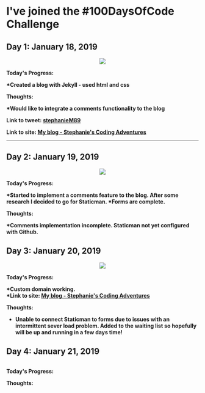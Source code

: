 <h1><strong>I've joined the #100DaysOfCode Challenge<strong></h1>

<h2 align=”center”>
Day 1: January 18, 2019
</h2>

<p align="center">
<img src="https://user-images.githubusercontent.com/31744964/51426154-5092d300-1bde-11e9-94d1-ce4145e4856a.JPG">
</p>

**Today's Progress**:

*Created a blog with Jekyll - used html and css

**Thoughts:**

*Would like to integrate a comments functionality to the blog

**Link to tweet:** [stephanieM89](https://twitter.com/stephanie_code/status/1086380647260803074)

**Link to site:**  [My blog - Stephanie's Coding Adventures](https://stephaniescodingadventures.com/)

<hr>

<h2 align=”center”>
Day 2: January 19, 2019
</h2>

<p align="center">
  <img src="https://user-images.githubusercontent.com/31744964/51439934-cff4d500-1cb8-11e9-82a4-684d356150b8.JPG"></p>


**Today's Progress:**

*Started to implement a comments feature to the blog. After some research I decided to go for Staticman.
*Forms are complete. 

**Thoughts:**

*Comments implementation incomplete.  Staticman not yet configured with Github.

<h2 align=”center”>
Day 3: January 20, 2019
</h2>

<p align="center">
  <img src="![domain](https://user-images.githubusercontent.com/31744964/51486433-95626980-1d98-11e9-85fd-d8c2efecd847.JPG)
"></p>


**Today's Progress:**

*Custom domain working.  
***Link to site:**  [My blog - Stephanie's Coding Adventures](https://stephaniescodingadventures.com/)

**Thoughts:**
* Unable to connect Staticman to forms due to issues with an intermittent sever load problem.  Added to the waiting list so hopefully will be up and running in a few days time!

<h2 align=”center”>
Day 4: January 21, 2019
</h2>

<p align="center">
  <img src=""></p>


**Today's Progress:**



**Thoughts:**

